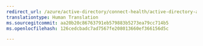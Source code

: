 ```yaml
---
redirect_url: /azure/active-directory/connect-health/active-directory-aadconnect-health-operations
translationtype: Human Translation
ms.sourcegitcommit: aa20b20c86763791eb579883b5273ea79cc714b5
ms.openlocfilehash: 126cedcbadc7ad7567fe208013660ef366156d5c

---
```




<!--HONumber=Dec16_HO3-->


